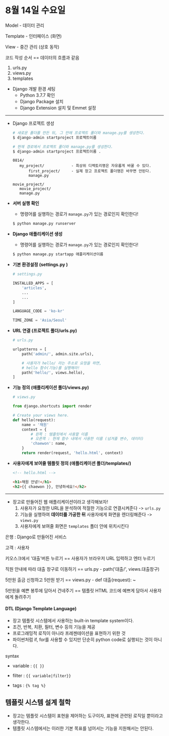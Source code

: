 # 8월 14일 수요일

Model - 데이터 관리

Template - 인터페이스 (화면)

View - 중간 관리 (상호 동작)



코드 작성 순서 == 데이터의 흐름과 같음

1. urls.py
2. views.py
3. templates





* Django 개발 환경 세팅
  * Python 3.7.7 확인
  * Django Package 설치
  * Django Extension 설치 및 Emmet 설정

---

* Django 프로젝트 생성

  ```bash
  # 새로운 폴더를 만든 뒤, 그 안에 프로젝트 폴더와 manage.py를 생성한다.
  $ django-admin startproject 프로젝트이름
  
  # 현재 경로에서 프로젝트 폴더와 manage.py를 생성한다.
  $ django-admin startproject 프로젝트이름 .
  ```

  ```
  0814/
     my_project/            - 최상위 디렉토리명은 자유롭게 바꿀 수 있다.
         first_project/     - 실제 장고 프로젝트 폴더명은 바꾸면 안된다.
         manage.py
  ```

  ```
  movie_project/
     movie_project/
     manage.py
  ```



* **서버 실행 확인**

  * 명령어를 실행하는 경로가 `manage.py`가 있는 경로인지 확인한다!

  ```bash
  $ python manage.py runserver
  ```



* **Django 애플리케이션 생성**

  * 명령어를 실행하는 경로가 `manage.py`가 있는 경로인지 확인한다!

  ```bash
  $ python manage.py startapp 애플리케이션이름
  ```



* **기본 환경설정 (settings.py )**

  ```python
  # settings.py
  
  INSTALLED_APPS = [
      'articles',
      ...
      ...
  ]
  
  LANGUAGE_CODE = 'ko-kr'
  
  TIME_ZONE = 'Asia/Seoul'
  ```

  

* **URL 연결 (프로젝트 폴더/urls.py)**

  ```python
  # urls.py
  
  urlpatterns = [
      path('admin/', admin.site.urls),
  
      # 사용자가 hello/ 라는 주소로 요청을 하면,
      # hello 함수(기능)를 실행해라!
      path('hello/', views.hello),
  ]
  ```



* **기능 정의 (애플리케이션 폴더/views.py)**

  ```python
  # views.py 
  
  from django.shortcuts import render
  
  # Create your views here.
  def hello(request):
      name = '채원'
      context = {
          # 왼쪽 : 템플릿에서 사용할 이름
          # 오른쪽 : 현재 함수 내에서 사용한 이름 (넘겨줄 변수, 데이터)
          'chaewon': name,
      }
      return render(request, 'hello.html', context)
  ```

  

* **사용자에게 보여줄 템플릿 정의 (애플리케이션 폴더/templates/)**

  ```html
  <!-- hello.html -->
  
  <h1>채원 안녕!</h1>
  <h2>{{ chaewon }}, 안녕하세요!</h2>
  ```

  

---



* 장고로 만들어진 웹 애플리케이션이라고 생각해보자!
  1. 사용자가 요청한 URL을 분석하여 적절한 기능으로 연결시켜준다 -> `urls.py`
  2. 기능을 실행하여 **데이터를 가공한 뒤** 사용자에게 화면을 렌더링해준다 -> `views.py`
  3. 사용자에게 보여줄 화면은 `templates` 폴더 안에 위치시킨다



은행 : Django로 만들어진 서비스

고객 : 사용자



키오스크에서 '대출'버튼 누르기 == 사용자가 브라우저 URL 입력하고 엔터 누르기

직원 안내에 따라 대출 창구로 이동하기 == urls.py - path('대출/', views.대출창구)

5만원 출금 신청하고 5만원 받기 == views.py - def 대출(request): ~

5만원을 예쁜 봉투에 담아서 건네주기 == 템플릿 HTML 코드에 예쁘게 담아서 사용자에게 돌려주기



#### DTL (Django Template Language)

- 장고 템플릿 시스템에서 사용하는 built-in template system이다.
- 조건, 반복, 치환, 필터, 변수 등의 기능을 제공
- 프로그래밍적 로직이 아니라 프레젠테이션을 표현하기 위한 것
- 파이썬처럼 if, for를 사용할 수 있지만 단순히 python code로 실행되는 것이 아니다.



syntax

- variable : `{{ }}`

- filter : `{{ variable|filter}}`

- tags : `{% tag %}` 



## 템플릿 시스템 설계 철학

- 장고는 템플릿 시스템이 표현을 제어하는 도구이자, 표현에 관련된 로직일 뿐이라고 생각한다.
- 템플릿 시스템에서는 이러한 기본 목표를 넘어서는 기능을 지원해서는 안된다.







